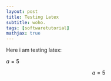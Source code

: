```yaml
---
layout: post
title: Testing Latex
subtitle: woho.
tags: [softwaretutorial]
mathjax: true
---
```


Here i am testing latex:

$a = 5$

$$a=5$$

